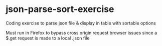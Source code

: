 # json-parse-sort-exercise
Coding exercise to parse json file &amp; display in table with sortable options

Must run in Firefox to bypass cross origin request browser issues since a $.get request is made to a local .json file